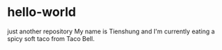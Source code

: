 # hello-world
just another repository
My name is Tienshung and I'm currently eating a spicy soft taco from Taco Bell.
